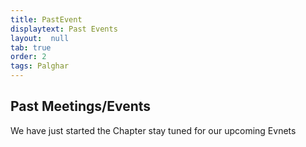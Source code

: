 ```yaml
---
title: PastEvent
displaytext: Past Events
layout:  null
tab: true
order: 2
tags: Palghar
---
```


## Past Meetings/Events

We have just started the Chapter stay tuned for our upcoming Evnets

